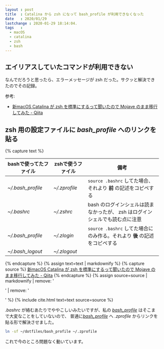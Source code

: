```yaml
---
layout : post
title  : Catalina から zsh になって bash_profile が利用できなくなった
date   : 2020/01/29
lastchange : 2020-01-29 18:14:04.
tags   :
  - macOS
  - catalina
  - zsh
  - bash
---
```


## エイリアスしていたコマンドが利用できない

なんでだろうと思ったら、エラーメッセージが zsh だった。サクッと解決できたのでその記録。

参考:

* [新macOS Catalina が zsh を標準にするって聞いたので Mojave のまま移行してみた - Qiita](https://qiita.com/tkooler_lufar/items/66e8fa451185e812a33a)

## zsh 用の設定ファイルに _bash\_profile_ へのリンクを貼る


{% capture text %}

| bashで使ってたファイル | zshで使うファイル | 備考                                                                         |
|------------------------|-------------------|------------------------------------------------------------------------------|
| _~/.bash_profile_      | _~/.zprofile_     | `source .bashrc` してた場合、それより **前** の記述をコピペする              |
| _~/.bashrc_            | _~/.zshrc_        | bash のログインシェルは読まなかったが、 zsh はログインシェルでも読む点に注意 |
| _~/.bash_profile_      | _~/.zlogin_       | `source .bashrc` してた場合にのみ作る。それより **後** の記述をコピペする    |
| _~/.bash_logout_       | _~/.zlogout_      |                                                                              |

{% endcapture %}
{% assign text=text | markdownify %}
{% capture source %}
[新macOS Catalina が zsh を標準にするって聞いたので Mojave のまま移行してみた - Qiita](https://qiita.com/tkooler_lufar/items/66e8fa451185e812a33a)
{% endcapture %}
{% assign source=source | markdownify | remove: '<p>' | remove: '</p>' %}
{% include cite.html text=text source=source %}

_.bashrc_ が絡むあたりでややこしいみたいですが、私の [_bash\_profile_](https://github.com/leico/dotfiles/blob/master/bash_profile) はそこまで大変なことをしていないので、
普通に[_bash\_profile_](https://github.com/leico/dotfiles/blob/master/bash_profile) へ _.zprofile_ からリンクを貼る形で解決させました。

```sh
ln -sf ~/dotfiles/bash_profile ~/.zprofile
```

これで今のところ問題なく動いています。
